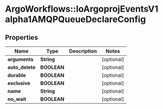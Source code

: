 # ArgoWorkflows::IoArgoprojEventsV1alpha1AMQPQueueDeclareConfig

## Properties
Name | Type | Description | Notes
------------ | ------------- | ------------- | -------------
**arguments** | **String** |  | [optional] 
**auto_delete** | **BOOLEAN** |  | [optional] 
**durable** | **BOOLEAN** |  | [optional] 
**exclusive** | **BOOLEAN** |  | [optional] 
**name** | **String** |  | [optional] 
**no_wait** | **BOOLEAN** |  | [optional] 



